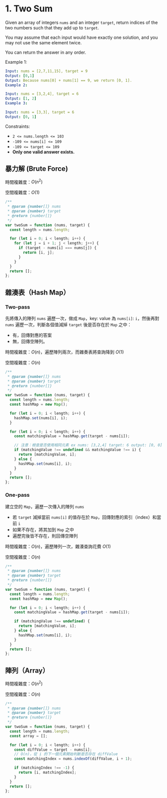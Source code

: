 # 1. Two Sum

Given an array of integers `nums` and an integer `target`, return indices of the two numbers such that they add up to `target`.

You may assume that each input would have exactly one solution, and you may not use the same element twice.

You can return the answer in any order.

Example 1:

```yml
Input: nums = [2,7,11,15], target = 9
Output: [0,1]
Output: Because nums[0] + nums[1] == 9, we return [0, 1].
Example 2:
```

```yml
Input: nums = [3,2,4], target = 6
Output: [1, 2]
Example 3:
```

```yml
Input: nums = [3,3], target = 6
Output: [0, 1]
```

Constraints:

- `2 <= nums.length <= 103`
- `-109 <= nums[i] <= 109`
- `-109 <= target <= 109`
- **Only one valid answer exists.**

## **暴力解 (Brute Force)**

時間複雜度：$O(n^2)$

空間複雜度：$O(1)$

```js
/**
 * @param {number[]} nums
 * @param {number} target
 * @return {number[]}
 */
var twoSum = function (nums, target) {
  const length = nums.length;

  for (let i = 0; i < length; i++) {
    for (let j = i + 1; j < length; j++) {
      if (target - nums[i] === nums[j]) {
        return [i, j];
      }
    }
  }
  return [];
};
```

## **雜湊表（Hash Map）**

### **Two-pass**

先將傳入的陣列 `nums` 遍歷一次，做成 `Map`，key: value 為 `nums[i]`: `i`，然後再對 `nums` 遍歷一次，判斷各個值減掉 `target` 後是否存在於 `Map` 之中：

- 有，回傳對應的答案
- 無，回傳空陣列。

時間複雜度：$O(n)$，遍歷陣列兩次，而雜奏表將查詢降到 $O(1)$

空間複雜度：$O(n)$

```js
/**
 * @param {number[]} nums
 * @param {number} target
 * @return {number[]}
 */
var twoSum = function (nums, target) {
  const length = nums.length;
  const hashMap = new Map();

  for (let i = 0; i < length; i++) {
    hashMap.set(nums[i], i);
  }

  for (let i = 0; i < length; i++) {
    const matchingValue = hashMap.get(target - nums[i]);

    // 注意：檢查是否使用相同元素 ex nums: [3,2,4] target: 6 output: [0, 0]
    if (matchingValue !== undefined && matchingValue !== i) {
      return [matchingValue, i];
    } else {
      hashMap.set(nums[i], i);
    }
  }
  return [];
};
```

### **One-pass**

建立空的 `Map`，遍歷一次傳入的陣列 `nums`

- 若 `target` 減掉當前 `nums[i]` 的值存在於 `Map`，回傳對應的索引（index）和當前 `i`
- 如果不存在，將其加到 `Map` 之中
- 遍歷完後皆不存在，則回傳空陣列

時間複雜度：$O(n)$，遍歷陣列一次，雜湊查詢花費 $O(1)$

空間複雜度：$O(n)$

```js
/**
 * @param {number[]} nums
 * @param {number} target
 * @return {number[]}
 */
var twoSum = function (nums, target) {
  const length = nums.length;
  const hashMap = new Map();

  for (let i = 0; i < length; i++) {
    const matchingValue = hashMap.get(target - nums[i]);

    if (matchingValue !== undefined) {
      return [matchingValue, i];
    } else {
      hashMap.set(nums[i], i);
    }
  }
  return [];
};
```

## **陣列（Array）**

時間複雜度：$O(n ^ 2)$

空間複雜度：$O(n)$

```js
/**
 * @param {number[]} nums
 * @param {number} target
 * @return {number[]}
 */
var twoSum = function (nums, target) {
  const length = nums.length;
  const array = [];

  for (let i = 0; i < length; i++) {
    const diffValue = target - nums[i];
    // O(n)，從 i 的下一個元素開始判斷是否存在 diffValue
    const matchingIndex = nums.indexOf(diffValue, i + 1);

    if (matchingIndex !== -1) {
      return [i, matchingIndex];
    }
  }
  return [];
};
```
